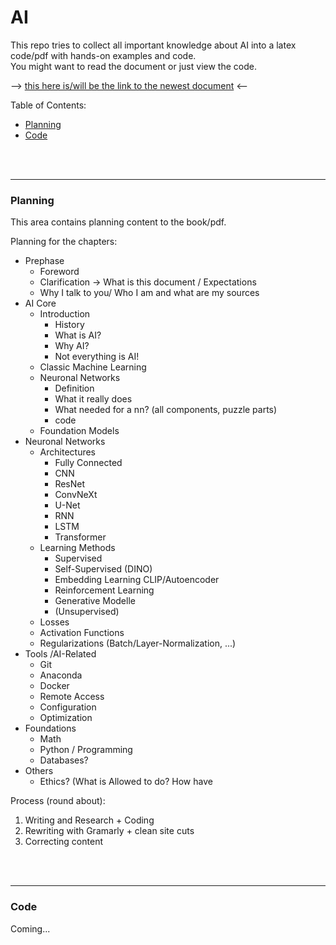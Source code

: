 # AI

This repo tries to collect all important knowledge about AI into a latex code/pdf with hands-on examples and code.<br>
You might want to read the document or just view the code.

--\> [this here is/will be the link to the newest document]() <--


Table of Contents:
- [Planning](#planning)
- [Code](#code)



<br><br>

---
### Planning

This area contains planning content to the book/pdf.

Planning for the chapters:
- Prephase
    - Foreword
    - Clarification -> What is this document / Expectations
    - Why I talk to you/ Who I am and what are my sources
- AI Core
    - Introduction 
        - History
        - What is AI?
        - Why AI?
        - Not everything is AI!
    - Classic Machine Learning
    - Neuronal Networks
        - Definition
        - What it really does
        - What needed for a nn? (all components, puzzle parts)
        - code
    - Foundation Models
- Neuronal Networks
    - Architectures
        - Fully Connected
        - CNN
        - ResNet
        - ConvNeXt
        - U-Net
        - RNN
        - LSTM
        - Transformer
    - Learning Methods
        - Supervised
        - Self-Supervised (DINO)
        - Embedding Learning CLIP/Autoencoder
        - Reinforcement Learning
        - Generative Modelle
        - (Unsupervised)
    - Losses
    - Activation Functions
    - Regularizations (Batch/Layer-Normalization, ...)
- Tools /AI-Related
    - Git
    - Anaconda
    - Docker
    - Remote Access
    - Configuration
    - Optimization
- Foundations
    - Math
    - Python / Programming
    - Databases?
- Others
    - Ethics? (What is Allowed to do? How have 


Process (round about):
1. Writing and Research + Coding
2. Rewriting with Gramarly + clean site cuts
3. Correcting content

<br><br>

---
### Code

Coming...






